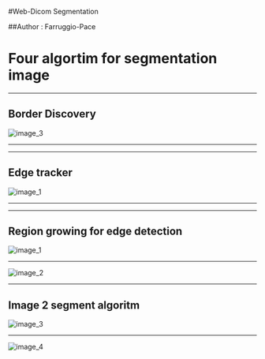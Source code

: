 #Web-Dicom Segmentation 

##Author : Farruggio-Pace


# Four algortim for segmentation image



- - -
## Border Discovery

![image_3](https://raw.github.com/cvdlab-cg/442999/master/progetto/seg_image/border_discorvery1.jpg)

- - -







- - -
## Edge tracker

![image_1](https://raw.github.com/cvdlab-cg/442999/master/progetto/seg_image/trackingedge1.jpg)
- - -




- - -
## Region growing for edge detection

![image_1](https://raw.github.com/cvdlab-cg/442999/master/progetto/seg_image/RegionGrowing_1.jpg)
- - -
![image_2](https://raw.github.com/cvdlab-cg/442999/master/progetto/seg_image/Seconda_Grown.jpg)
- - -









## Image 2 segment algoritm


![image_3](https://raw.github.com/cvdlab-cg/442999/master/progetto/seg_image/finale_1.jpg)
- - -
![image_4](https://raw.github.com/cvdlab-cg/442999/master/progetto/seg_image/finale_2.jpg)
